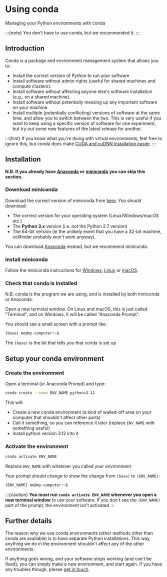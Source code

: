 # Using conda
Managing your Python environments with conda

:::{note}
You don't have to use conda, but we recommended it.
:::

## Introduction

Conda is a package and environment management system that allows you to:

* Install the correct version of Python to run your software
* Install software without admin rights (useful for shared machines and compute clusters).
* Install software without affecting anyone else's software installation (e.g., on a shared machine).
* Install software without potentially messing up any important software on your machine.
* Install multiple (potentially conflicting) versions of software at the same time, and allow you to switch between the 
two. This is very useful if you want to keep using a specific version of software for one experiment, but try out 
some new features of the latest release for another.

:::{hint}
If you know what you're doing with virtual environments, feel free to ignore this, but conda does make 
[CUDA and cuDNN installation easier](gpu).
:::

## Installation

**N.B. If you already have** [**Anaconda**](https://www.anaconda.com/) **or** 
[**miniconda**](https://docs.conda.io/en/latest/miniconda.html) **you can skip this section.**

### Download miniconda

Download the correct version of miniconda from [here](https://docs.conda.io/en/latest/miniconda.html). You should download:

* The correct version for your operating system (Linux/Windows/macOS etc.)
* The **Python 3.x** version (i.e. not the Python 2.7 version)
* The 64-bit version (in the unlikely event that you have a 32-bit machine, cellfinder probably won't work anyway).

You can download [Anaconda](https://www.anaconda.com/) instead, but we recommend miniconda.

### Install miniconda

Follow the miniconda instructions for 
[Windows](https://conda.io/projects/conda/en/latest/user-guide/install/windows.html), 
[Linux](https://conda.io/projects/conda/en/latest/user-guide/install/linux.html) or 
[macOS](https://conda.io/projects/conda/en/latest/user-guide/install/macos.html).

### Check that conda is installed

N.B. conda is the program we are using, and is installed by both miniconda or Anaconda.

Open a new terminal window. On Linux and macOS, this is just called "Terminal", and on Windows, 
it will be called "Anaconda Prompt".

You should see a small screen with a prompt like:

```bash
(base) me@my-computer:~$
```

The `(base)` is the bit that tells you that conda is set up

## Setup your conda environment

### Create the environment

Open a terminal (or Anaconda Prompt) and type:

```bash
conda create --name ENV_NAME python=3.12
```

This will:

* Create a new conda environment (a kind of walled-off area on your computer that shouldn't affect other parts)
* Call it something, so you can reference it later (replace `ENV_NAME` with something useful)
* Install python version 3.12 into it



### Activate the environment

```bash
conda activate ENV_NAME
```

Replace `ENV_NAME` with whatever you called your environment

Your prompt should change to show the change from `(base)` to `(ENV_ANME)`:

```bash
(ENV_NAME) me@my-computer:~$
```

:::{caution}
**You must run `conda activate ENV_NAME` whenever you open a new terminal window** to use your software. If you don't 
see the `(ENV_NAME)` part of the prompt, the environment isn't activated
:::

## Further details

The reason why we use conda environments (other methods other than conda are available) is to have separate Python 
installations. This way, anything we do in the environment shouldn't affect any of the other environments.

If anything goes wrong, and your software stops working (and can't be fixed), you can simply make a new environment, 
and start again. If you have any troubles though, please [get in touch](../../contact.md).
